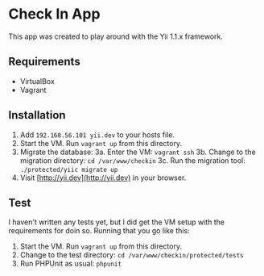 # Check In App
This app was created to play around with the Yii 1.1.x framework.

## Requirements
- VirtualBox
- Vagrant

## Installation
1. Add `192.168.56.101 yii.dev` to your hosts file.
2. Start the VM. Run `vagrant up` from this directory.
3. Migrate the database: 
   3a. Enter the VM: `vagrant ssh`
   3b. Change to the migration directory: `cd /var/www/checkin`
   3c. Run the migration tool: `./protected/yiic migrate up`
4. Visit [http://yii.dev](http://yii.dev) in your browser.

## Test
I haven't written any tests yet, but I did get the VM setup with the requirements for doin so. Running that you go like this:
1. Start the VM. Run `vagrant up` from this directory.
2. Change to the test directory: `cd /var/www/checkin/protected/tests`
3. Run PHPUnit as usual: `phpunit`